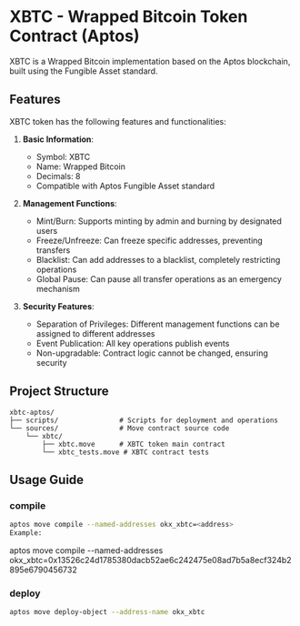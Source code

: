 # XBTC - Wrapped Bitcoin Token Contract (Aptos)

XBTC is a Wrapped Bitcoin implementation based on the Aptos blockchain, built using the Fungible Asset standard.

## Features

XBTC token has the following features and functionalities:

1. **Basic Information**:
   - Symbol: XBTC
   - Name: Wrapped Bitcoin
   - Decimals: 8
   - Compatible with Aptos Fungible Asset standard

2. **Management Functions**:
   - Mint/Burn: Supports minting by admin and burning by designated users
   - Freeze/Unfreeze: Can freeze specific addresses, preventing transfers
   - Blacklist: Can add addresses to a blacklist, completely restricting operations
   - Global Pause: Can pause all transfer operations as an emergency mechanism

3. **Security Features**:
   - Separation of Privileges: Different management functions can be assigned to different addresses
   - Event Publication: All key operations publish events
   - Non-upgradable: Contract logic cannot be changed, ensuring security

## Project Structure

```
xbtc-aptos/
├── scripts/               # Scripts for deployment and operations
└── sources/               # Move contract source code
    └── xbtc/
        ├── xbtc.move      # XBTC token main contract
        └── xbtc_tests.move # XBTC contract tests
```

## Usage Guide

### compile
```bash
aptos move compile --named-addresses okx_xbtc=<address>
Example:
```
aptos move compile --named-addresses okx_xbtc=0x13526c24d1785380dacb52ae6c242475e08ad7b5a8ecf324b2895e6790456732

### deploy
```bash
aptos move deploy-object --address-name okx_xbtc
```